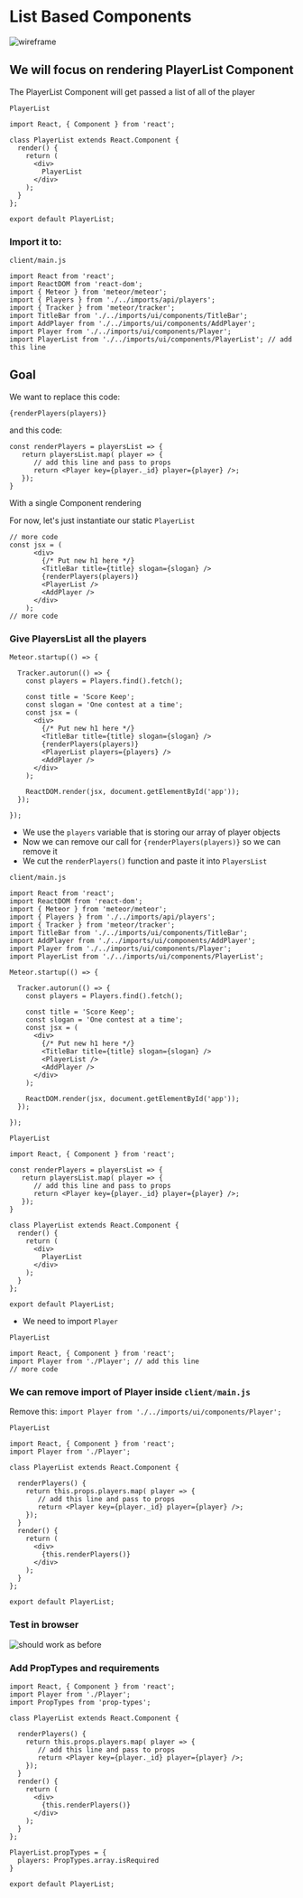 # List Based Components
![wireframe](https://i.imgur.com/aQiyOBK.png)

## We will focus on rendering PlayerList Component
The PlayerList Component will get passed a list of all of the player

`PlayerList`

```
import React, { Component } from 'react';

class PlayerList extends React.Component {
  render() {
    return (
      <div>
        PlayerList
      </div>
    );
  }
};

export default PlayerList;
```

### Import it to:
`client/main.js`

```
import React from 'react';
import ReactDOM from 'react-dom';
import { Meteor } from 'meteor/meteor';
import { Players } from './../imports/api/players';
import { Tracker } from 'meteor/tracker';
import TitleBar from './../imports/ui/components/TitleBar';
import AddPlayer from './../imports/ui/components/AddPlayer';
import Player from './../imports/ui/components/Player';
import PlayerList from './../imports/ui/components/PlayerList'; // add this line
```

## Goal
We want to replace this code:

`{renderPlayers(players)}`

and this code:

```
const renderPlayers = playersList => {
   return playersList.map( player => {
      // add this line and pass to props
      return <Player key={player._id} player={player} />;
   });
}
```

With a single Component rendering

For now, let's just instantiate our static `PlayerList`

```
// more code
const jsx = (
      <div>
        {/* Put new h1 here */}
        <TitleBar title={title} slogan={slogan} />
        {renderPlayers(players)}
        <PlayerList />
        <AddPlayer />
      </div>
    );
// more code
```

### Give PlayersList all the players
```
Meteor.startup(() => {

  Tracker.autorun(() => {
    const players = Players.find().fetch();

    const title = 'Score Keep';
    const slogan = 'One contest at a time';
    const jsx = (
      <div>
        {/* Put new h1 here */}
        <TitleBar title={title} slogan={slogan} />
        {renderPlayers(players)}
        <PlayerList players={players} />
        <AddPlayer />
      </div>
    );

    ReactDOM.render(jsx, document.getElementById('app'));
  });

});
```

* We use the `players` variable that is storing our array of player objects
* Now we can remove our call for `{renderPlayers(players)}` so we can remove it
* We cut the `renderPlayers()` function and paste it into `PlayersList`

`client/main.js`

```
import React from 'react';
import ReactDOM from 'react-dom';
import { Meteor } from 'meteor/meteor';
import { Players } from './../imports/api/players';
import { Tracker } from 'meteor/tracker';
import TitleBar from './../imports/ui/components/TitleBar';
import AddPlayer from './../imports/ui/components/AddPlayer';
import Player from './../imports/ui/components/Player';
import PlayerList from './../imports/ui/components/PlayerList';

Meteor.startup(() => {

  Tracker.autorun(() => {
    const players = Players.find().fetch();

    const title = 'Score Keep';
    const slogan = 'One contest at a time';
    const jsx = (
      <div>
        {/* Put new h1 here */}
        <TitleBar title={title} slogan={slogan} />
        <PlayerList />
        <AddPlayer />
      </div>
    );

    ReactDOM.render(jsx, document.getElementById('app'));
  });

});
```

`PlayerList`

```
import React, { Component } from 'react';

const renderPlayers = playersList => {
   return playersList.map( player => {
      // add this line and pass to props
      return <Player key={player._id} player={player} />;
   });
}

class PlayerList extends React.Component {
  render() {
    return (
      <div>
        PlayerList
      </div>
    );
  }
};

export default PlayerList;
```

* We need to import `Player`

`PlayerList`

```
import React, { Component } from 'react';
import Player from './Player'; // add this line
// more code
```

### We can remove import of Player inside `client/main.js`
Remove this: `import Player from './../imports/ui/components/Player';`

`PlayerList`

```
import React, { Component } from 'react';
import Player from './Player';

class PlayerList extends React.Component {

  renderPlayers() {
    return this.props.players.map( player => {
       // add this line and pass to props
       return <Player key={player._id} player={player} />;
    });
  }
  render() {
    return (
      <div>
        {this.renderPlayers()}
      </div>
    );
  }
};

export default PlayerList;
```

### Test in browser
![should work as before](https://i.imgur.com/sx6qCUe.png)

### Add PropTypes and requirements
```
import React, { Component } from 'react';
import Player from './Player';
import PropTypes from 'prop-types';

class PlayerList extends React.Component {

  renderPlayers() {
    return this.props.players.map( player => {
       // add this line and pass to props
       return <Player key={player._id} player={player} />;
    });
  }
  render() {
    return (
      <div>
        {this.renderPlayers()}
      </div>
    );
  }
};

PlayerList.propTypes = {
  players: PropTypes.array.isRequired
}

export default PlayerList;
```
